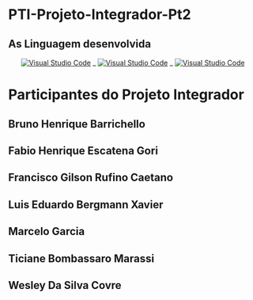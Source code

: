 # PTI-Projeto-Integrador-Pt2
## As Linguagem desenvolvida

<div align="center" dir="auto">
 <a target="_blank" rel="noopener noreferrer nofollow" href="https://img.shields.io/badge/PHP-777BB4?style=for-the-badge&logo=php&logoColor=white"><img alt="Visual Studio Code" src="https://img.shields.io/badge/HTML5-E34F26?style=for-the-badge&logo=html5&logoColor=white" data-canonical-src="https://img.shields.io/badge/PHP-777BB4?style=for-the-badge&logo=php&logoColor=white" style="max-width: 100%;"></a> _  <a target="_blank" rel="noopener noreferrer nofollow" href="https://img.shields.io/badge/PHP-777BB4?style=for-the-badge&logo=php&logoColor=white"><img alt="Visual Studio Code" src="https://img.shields.io/badge/CSS3-1572B6?style=for-the-badge&logo=css3&logoColor=white" data-canonical-src="https://img.shields.io/badge/PHP-777BB4?style=for-the-badge&logo=php&logoColor=white" style="max-width: 100%;"></a> _ <a target="_blank" rel="noopener noreferrer nofollow" href="https://img.shields.io/badge/PHP-777BB4?style=for-the-badge&logo=php&logoColor=white"><img alt="Visual Studio Code" src="https://img.shields.io/badge/PHP-777BB4?style=for-the-badge&logo=php&logoColor=white" data-canonical-src="https://img.shields.io/badge/PHP-777BB4?style=for-the-badge&logo=php&logoColor=white" style="max-width: 100%;"></a> </div>

# Participantes do Projeto Integrador 
## Bruno Henrique Barrichello
## Fabio Henrique Escatena Gori
## Francisco Gilson Rufino Caetano
## Luis Eduardo Bergmann Xavier
## Marcelo Garcia
## Ticiane Bombassaro Marassi
## Wesley Da Silva Covre
